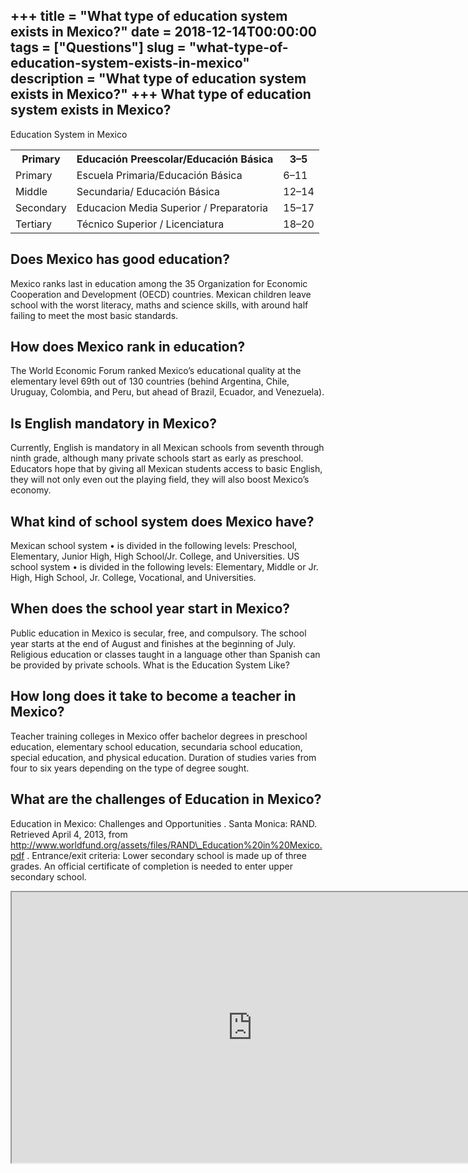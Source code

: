 +++
title = "What type of education system exists in Mexico?"
date = 2018-12-14T00:00:00
tags = ["Questions"]
slug = "what-type-of-education-system-exists-in-mexico"
description = "What type of education system exists in Mexico?"
+++
What type of education system exists in Mexico?
-----------------------------------------------

Education System in Mexico

<table><tr><th>Primary</th><th>Educación Preescolar/Educación Básica</th><th>3–5</th></tr><tr><td>Primary</td><td>Escuela Primaria/Educación Básica</td><td>6–11</td></tr><tr><td>Middle</td><td>Secundaria/ Educación Básica</td><td>12–14</td></tr><tr><td>Secondary</td><td>Educacion Media Superior / Preparatoria</td><td>15–17</td></tr><tr><td>Tertiary</td><td>Técnico Superior / Licenciatura</td><td>18–20</td></tr></table>

Does Mexico has good education?
-------------------------------

Mexico ranks last in education among the 35 Organization for Economic Cooperation and Development (OECD) countries. Mexican children leave school with the worst literacy, maths and science skills, with around half failing to meet the most basic standards.

How does Mexico rank in education?
----------------------------------

The World Economic Forum ranked Mexico’s educational quality at the elementary level 69th out of 130 countries (behind Argentina, Chile, Uruguay, Colombia, and Peru, but ahead of Brazil, Ecuador, and Venezuela).

Is English mandatory in Mexico?
-------------------------------

Currently, English is mandatory in all Mexican schools from seventh through ninth grade, although many private schools start as early as preschool. Educators hope that by giving all Mexican students access to basic English, they will not only even out the playing field, they will also boost Mexico’s economy.

What kind of school system does Mexico have?
--------------------------------------------

Mexican school system • is divided in the following levels: Preschool, Elementary, Junior High, High School/Jr. College, and Universities. US school system • is divided in the following levels: Elementary, Middle or Jr. High, High School, Jr. College, Vocational, and Universities.

When does the school year start in Mexico?
------------------------------------------

Public education in Mexico is secular, free, and compulsory. The school year starts at the end of August and finishes at the beginning of July. Religious education or classes taught in a language other than Spanish can be provided by private schools. What is the Education System Like?

How long does it take to become a teacher in Mexico?
----------------------------------------------------

Teacher training colleges in Mexico offer bachelor degrees in preschool education, elementary school education, secundaria school education, special education, and physical education. Duration of studies varies from four to six years depending on the type of degree sought.

What are the challenges of Education in Mexico?
-----------------------------------------------

Education in Mexico: Challenges and Opportunities . Santa Monica: RAND. Retrieved April 4, 2013, from http://www.worldfund.org/assets/files/RAND\_Education%20in%20Mexico.pdf . Entrance/exit criteria: Lower secondary school is made up of three grades. An official certificate of completion is needed to enter upper secondary school.

<iframe allow="accelerometer; autoplay; clipboard-write; encrypted-media; gyroscope; picture-in-picture" allowfullscreen="" class="__youtube_prefs__  epyt-is-override  no-lazyload" data-no-lazy="1" data-origheight="433" data-origwidth="770" data-skipgform_ajax_framebjll="" height="433" id="_ytid_51386" loading="lazy" src="https://www.youtube.com/embed/MtQYtKfkEAQ?enablejsapi=1&autoplay=0&cc_load_policy=0&cc_lang_pref=&iv_load_policy=1&loop=0&modestbranding=0&rel=1&fs=1&playsinline=0&autohide=2&theme=dark&color=red&controls=1&" title="YouTube player" width="770"></iframe>